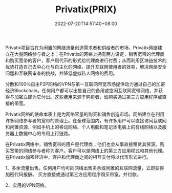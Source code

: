 ﻿---
weight: 
title: "Privatix(PRIX)"
description: "Privatix旨在为闲置的网络流量创造需求者和供给者的市场，Privatix网络建立在大量网络参与者之上；在Privatix的网络上拥有两方设定，销售宽带的代理商和购买宽带的客户，客户用代..."
date: 2022-07-20T14:57:40+08:00
lastmod: 2022-07-20T14:57:40+08:00
draft: false
authors: ["Simon"]
featuredImage: "privatixprix.jpg"
link: "https://privatix.io/zh"
tags: ["数字代币","Privatix(PRIX)"]
categories: ["navigation"]
navigation: ["数字代币"]
lightgallery: true
toc: true
pinned: false
recommend: false
recommend1: false
---
Privatix项目旨在为闲置的网络流量创造需求者和供给者的市场，Privatix网络建立在大量网络参与者之上；在Privatix的网络上拥有两方设定，销售宽带的代理商和购买宽带的客户，客户用代币的形式给代理商进行付费；从而利用区块链技术的优势打造自己去中心化与自主化的网络，提升互联网使用者的效率，解决网络安全问题和互联网审查的挑战，并降低虚拟私人网络的费用。 

分散和100％自主P2P网络的VPN与第一互联网带宽市场提供动力通过自己的加密经济Blockchain。任何用户都可以出售自己的备用或空闲互联网宽带网络，并获得与加密立即为它付出。这些费用来源于购房者，谁购买通过第三方应用程序或直接的带宽。

 Privatix网络的使命本质上是为网络容量的购买和销售创造市场。网络建立在利用许多网络参与者的宽带的原理上。在全球范围内，有许多用户可以直接访问互联网和闲置资源，例如手机上的移动网络、个人电脑和笔记本电脑上的有线网络以及服务器上数据中心的专用上行链路。

在Privatix网络中，销售宽带的用户是代理商；他们也会从事直接租赁其资源。购买宽带的网络参与者称为客户。客户可以是网络上的第三方应用程式和其他代理。在Privatix加密经济中，客户和代理商之间的相互支付将以代币形式进行。

1、多余流量出售。任何用户均可向网络出售多余或闲置的互联网流量，立即获得加密代码报酬。 买方直接或通过第三方应用程序购买带宽，并付款。

2、实用的VPN网络。

